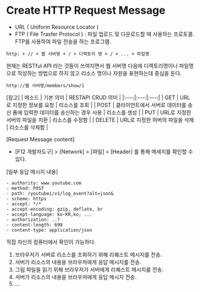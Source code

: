 # Create HTTP Request Message
- URL ( Uniform Resource Locator ) 
- FTP ( File Trasfer Protocol ) : 파일 업로드 및 다운로드할 때 사용하는 프로토콜. FTP를 사용하여 파일 전송을 하는 프로그램.

```
http: + // + 웹 서버명 + / + 디렉토리 명 + / + ... + 파일명
```

현재는 RESTful API 라는 것들이 쓰여지면서 웹 서버명 다음에 디렉토리명이나 파일명으로 작성하는 방법으로 하지 않고 리소스 명이나 자원을 표현하는데 중심을 둔다.

```
http://웹 서버명/members/show/1
```

[참고]
| 메소드 | 기본 의미 | RESTAPI CRUD 의미 |
|:---:|:---:|:---:|
| GET | URL로 지정한 정보를 요청 | 리소스를 조회 |
| POST | 클라이언트에서 서버로 데이터를 송신 폼에 입력한 데이터를 송신하는 경우 사용 | 리소스를 생성 |
| PUT | URL로 지정한 서버의 파일을 치환 | 리소스를 수정함 |
| DELETE | URL로 지정한 허버의 파일을 삭제 | 리소스를 삭제함 |

[Request Message content]

- [F12 개발자도구] > [Network] > [파일] > [Header] 를 통해 메세지를 확인할 수 있다.


[일부 응답 메시지 내용]
```
- authority: www.youtube.com
- method: POST
- path: /youtubei/v1/log_event?alt=json&
- scheme: https
- accept: */*
- accept-encoding: gzip, deflate, br
- accept-language: ko-KR,ko; ...
- authorization: ..?
- content-length: 698
- content-type: application/json
```
직접 자신의 컴퓨터에서 확인이 가능하다.

1. 브라우저가 서버로 리소스를 조회하기 위해 리퀘스트 메시지를 전송.
2. 서버가 리소스의 내용을 브라우저에게 응답 메시지를 전송.
3. 그림 파일을 읽기 위해 브라우저가 서버에게 리퀘스트 메시지를 전송.
4. 서버가 리소스의 내용을 브라우저에게 응답 메시지 전송.
5. ...

